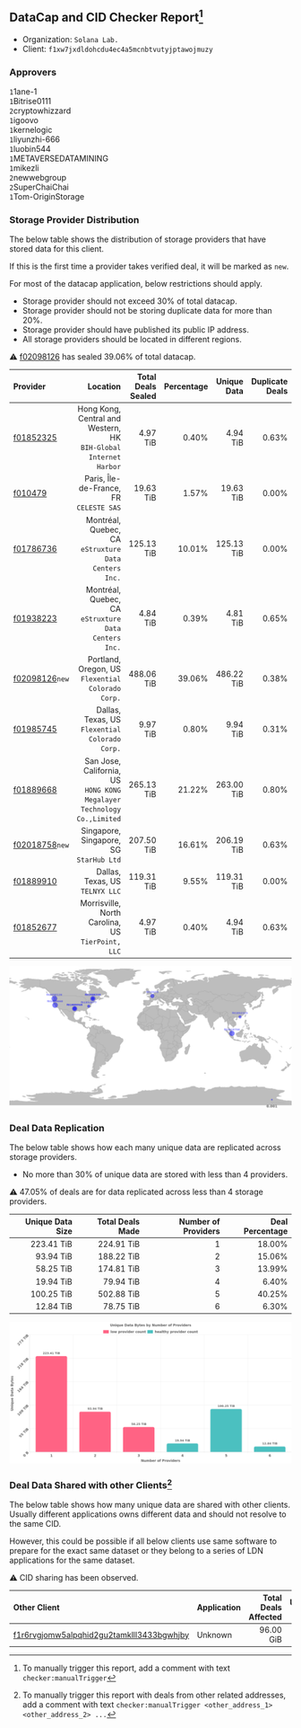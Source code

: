 ## DataCap and CID Checker Report[^1]
 - Organization: `Solana Lab.`
 - Client: `f1xw7jxdldohcdu4ec4a5mcnbtvutyjptawojmuzy`
### Approvers
`1`1ane-1<br/>`1`Bitrise0111<br/>`2`cryptowhizzard<br/>`1`igoovo<br/>`1`kernelogic<br/>`1`liyunzhi-666<br/>`1`luobin544<br/>`1`METAVERSEDATAMINING<br/>`1`mikezli<br/>`2`newwebgroup<br/>`2`SuperChaiChai<br/>`1`Tom-OriginStorage

### Storage Provider Distribution
The below table shows the distribution of storage providers that have stored data for this client.

If this is the first time a provider takes verified deal, it will be marked as `new`.

For most of the datacap application, below restrictions should apply.
 - Storage provider should not exceed 30% of total datacap.
 - Storage provider should not be storing duplicate data for more than 20%.
 - Storage provider should have published its public IP address.
 - All storage providers should be located in different regions.

⚠️ [f02098126](https://filfox.info/en/address/f02098126) has sealed 39.06% of total datacap.

| Provider                                                    |                                                                  Location | Total Deals Sealed | Percentage | Unique Data | Duplicate Deals |
| :---------------------------------------------------------- | ------------------------------------------------------------------------: | -----------------: | ---------: | ----------: | --------------: |
| [f01852325](https://filfox.info/en/address/f01852325)       |       Hong Kong, Central and Western, HK<br/>`BIH-Global Internet Harbor` |           4.97 TiB |      0.40% |    4.94 TiB |           0.63% |
| [f010479](https://filfox.info/en/address/f010479)           |                                Paris, Île-de-France, FR<br/>`CELESTE SAS` |          19.63 TiB |      1.57% |   19.63 TiB |           0.00% |
| [f01786736](https://filfox.info/en/address/f01786736)       |                   Montréal, Quebec, CA<br/>`eStruxture Data Centers Inc.` |         125.13 TiB |     10.01% |  125.13 TiB |           0.00% |
| [f01938223](https://filfox.info/en/address/f01938223)       |                   Montréal, Quebec, CA<br/>`eStruxture Data Centers Inc.` |           4.84 TiB |      0.39% |    4.81 TiB |           0.65% |
| [f02098126](https://filfox.info/en/address/f02098126)`new`  |                      Portland, Oregon, US<br/>`Flexential Colorado Corp.` |         488.06 TiB |     39.06% |  486.22 TiB |           0.38% |
| [f01985745](https://filfox.info/en/address/f01985745)       |                         Dallas, Texas, US<br/>`Flexential Colorado Corp.` |           9.97 TiB |      0.80% |    9.94 TiB |           0.31% |
| [f01889668](https://filfox.info/en/address/f01889668)       | San Jose, California, US<br/>`HONG KONG Megalayer Technology Co.,Limited` |         265.13 TiB |     21.22% |  263.00 TiB |           0.80% |
| [f02018758](https://filfox.info/en/address/f02018758)`new`  |                                Singapore, Singapore, SG<br/>`StarHub Ltd` |         207.50 TiB |     16.61% |  206.19 TiB |           0.63% |
| [f01889910](https://filfox.info/en/address/f01889910)       |                                        Dallas, Texas, US<br/>`TELNYX LLC` |         119.31 TiB |      9.55% |  119.31 TiB |           0.00% |
| [f01852677](https://filfox.info/en/address/f01852677)       |                      Morrisville, North Carolina, US<br/>`TierPoint, LLC` |           4.97 TiB |      0.40% |    4.94 TiB |           0.63% |

<img src="https://raw.githubusercontent.com/data-preservation-programs/filplus-checker-assets/main/filecoin-project/filecoin-plus-large-datasets/issues/923/1685580979189.png"/>

### Deal Data Replication
The below table shows how each many unique data are replicated across storage providers.

- No more than 30% of unique data are stored with less than 4 providers.

⚠️ 47.05% of deals are for data replicated across less than 4 storage providers.

| Unique Data Size | Total Deals Made | Number of Providers | Deal Percentage |
| ---------------: | ---------------: | ------------------: | --------------: |
|       223.41 TiB |       224.91 TiB |                   1 |          18.00% |
|        93.94 TiB |       188.22 TiB |                   2 |          15.06% |
|        58.25 TiB |       174.81 TiB |                   3 |          13.99% |
|        19.94 TiB |        79.94 TiB |                   4 |           6.40% |
|       100.25 TiB |       502.88 TiB |                   5 |          40.25% |
|        12.84 TiB |        78.75 TiB |                   6 |           6.30% |

<img src="https://raw.githubusercontent.com/data-preservation-programs/filplus-checker-assets/main/filecoin-project/filecoin-plus-large-datasets/issues/923/1685580979826.png"/>

### Deal Data Shared with other Clients[^3]
The below table shows how many unique data are shared with other clients.
Usually different applications owns different data and should not resolve to the same CID.

However, this could be possible if all below clients use same software to prepare for the exact same dataset or they belong to a series of LDN applications for the same dataset.

⚠️ CID sharing has been observed.

| Other Client                                                                                                          | Application | Total Deals Affected | Unique CIDs | Approvers |
| :-------------------------------------------------------------------------------------------------------------------- | :---------- | -------------------: | ----------: | :-------- |
| [f1r6rvgjomw5alpqhid2gu2tamklll3433bgwhjby](https://filfox.info/en/address/f1r6rvgjomw5alpqhid2gu2tamklll3433bgwhjby) | Unknown     |            96.00 GiB |           3 | Unknown   |

[^1]: To manually trigger this report, add a comment with text `checker:manualTrigger`

[^2]: Deals from those addresses are combined into this report as they are specified with `checker:manualTrigger`

[^3]: To manually trigger this report with deals from other related addresses, add a comment with text `checker:manualTrigger <other_address_1> <other_address_2> ...`
